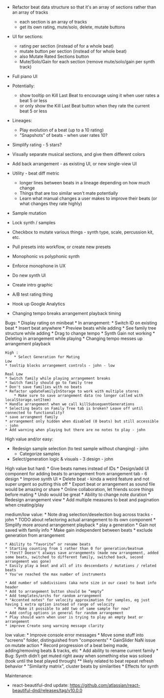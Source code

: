 * Refactor beat data structure so that it's an array of sections rather than an array of tracks
    * each section is an array of tracks
    * get its own rating, mute/solo, delete, mutate buttons

* UI for sections:
    * rating per section (instead of for a whole beat)
    * mutate button per section (instead of for whole beat)
    * also Mutate Rated Sections button
    * Mute/Solo/Gain for each section (remove mute/solo/gain per synth track)

* Full piano UI
* Potentially:
  * show tooltip on Kill Last Beat to encourage using it when user rates a beat 5 or less
  * or only show the Kill Last Beat button when they rate the current beat 5 or less
* Lineages:
    * Play evolution of a beat (up to a 10 rating)
    * "Snapshots" of beats - when user rates 10?

* Simplify rating - 5 stars?
* Visually separate musical sections, and give them different colors
* Add back arrangement - as existing UI, or new single-view UI
* Utility - beat diff metric 
    * longer lines between beats in a lineage depending on how much change
    * Things that are too similar won't mate potentially
    * Learn what manual changes a user makes to improve their beats (or what changes they rate highly)
* Sample mutation
* Lock synth / samples
* Checkbox to mutate various things - synth type, scale, percussion kit, etc.
* Pull presets into workflow, or create new presets
* Monophonic vs polyphonic synth
* Enforce monophone in UX


* Do new synth UI
* Create intro graphic
* A/B test rating thing

* Hook up Google Analytics
* Changing tempo breaks arrangement playback timing

Bugs:
    * Display rating on minibeat
    * In arrangement:
        * Switch ID on existing beat
        * Insert beat anywhere
        * Preview beats while adding
        * See family tree structure while adding
    * Drag to change tempo
    * Synth Gain not working
    * Deleting in arrangement while playing
    * Changing tempo messes up arrangement playback

    High :
        * Select Generation for Mating
    Low
    * tooltip blocks arrangement controls - john - low

    Real Low
    * Switch family while playing arrangement breaks
    * Switch family should go to family tree
    * Don't save families with no beats
    * Refactor updateFamilyInStorage to work with multiple stores
        * Make sure to save arrangement data (no longer called with localStorage.setItem)
    * Handle arrangement when we call killSubsequentGenerations
    * Selecting beats on Family Tree tab is broken? Leave off until connected to functionality?
    * save arrangment family
    * arrangement only hidden when disabled (0 beats) but still accessible - john
    * Add warning when playing but there are no notes to play - john

High value and/or easy:

* Redesign sample selection (to test sample without changing) - john
    * Categorize samples
* Select/generation logic & visuals - 3 design - john


High value but hard:
    * Give beats names instead of IDs
    * Design/add UI component for adding beats to arrangement from arrangement tab - 6 design
    * Improve synth UI
    * Delete beat - kinda a weird feature and not super urgent so putting this off
    * Export beat or arrangement as sound file would be amazing or share
    * Online collaboration, let friends score things before mating
    * Undo would be great
    * Ability to change note duration
    * Redesign arrangement view
    * Add multiple measures to beat and pagination when creating/play

medium/low value:
    * Note drag selection/deselection bug across tracks - john
    * TODO about refactoring actual arrangement to its own component
    * Simplify more around arrangement playback
    * play a generation
    * Gain not saved with family info
        * Make gain independent between beats
    * exclude generation from arrangement

    * Ability to “favorite” or rename beats
    * Starting counting from 1 rather than 0 for generation/beatnum
    * ?test? Doesn't always save arrangements (made new arrangement, added some beats, switched to different family, switched back, second arrangement was gone)
    * Easily play a beat and all of its descendants / mutations / related beats
    * You've reached the max number of instruments

    * Add number of subdivisions (aka note size in our case) to beat info header
    * Add to arrangement button should be “empty”
    * Add templates/archs for random arrangement
    * "Accented notes" for velocity approximation for samples, eg just having 1 extra option instead of range of velocity
        * Make it possible to add two of same sample for now?
    * Add config options in general for random arrangement
    * Play should warn when user is trying to play an empty beat or arrangement
    * improve Create song warning message clarity

low value:
    * Improve console error messages
    * Move some stuff into "screens" folder, distinguished from "components"
    * GainSlider NaN issue on mutate action
    * Record progression of a beat being made, adding/removing beats & tracks, etc
    * Add ability to rename current family
    * Bug: Synth didn’t get muted right away when something else was soloed (took until the beat played through) ** likely related to beat repeat refresh behavior
    * "Similarity matrix", cluster beats by similarities
    * Effects for synth


Maintenance:
* react-beautiful-dnd update: https://github.com/atlassian/react-beautiful-dnd/releases/tag/v10.0.0
